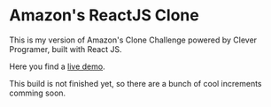 # Amazon's ReactJS Clone

This is my version of Amazon's Clone Challenge powered by Clever Programer, built with React JS.

Here you find a [live demo](https://challenge-c69ce.firebaseapp.com/).

This build is not finished yet, so there are a bunch of cool increments comming soon.
